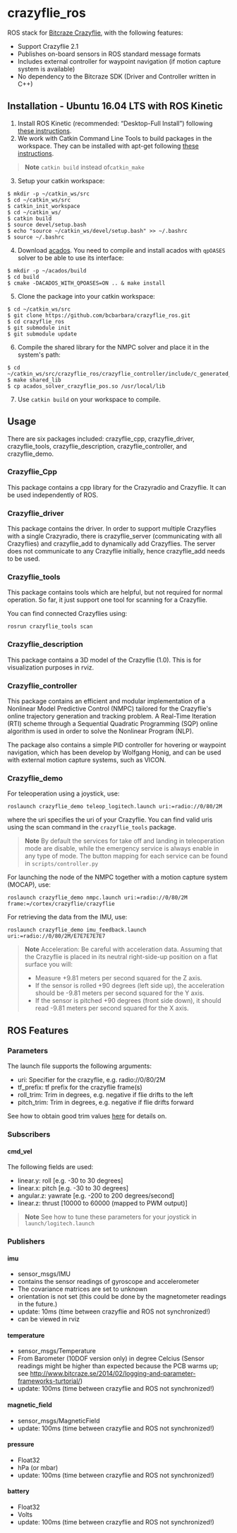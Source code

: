 crazyflie_ros
=============

ROS stack for [Bitcraze Crazyflie](http://www.bitcraze.se/), with the following features:

* Support Crazyflie 2.1
* Publishes on-board sensors in ROS standard message formats
* Includes external controller for waypoint navigation (if motion capture system is available)
* No dependency to the Bitcraze SDK (Driver and Controller written in C++)

## Installation - Ubuntu 16.04 LTS with ROS Kinetic
1. Install ROS Kinetic (recommended: “Desktop-Full Install”) following [these instructions](http://wiki.ros.org/kinetic/Installation/Ubuntu).
2. We work with Catkin Command Line Tools to build packages in the workspace. They can be installed with apt-get following [these instructions](https://catkin-tools.readthedocs.io/en/latest/installing.html#installing-on-ubuntu-with-apt-get).
> **Note** `catkin build​` instead of ​`catkin_mak​e`

3. Setup your catkin workspace:
```
$ mkdir -p ~/catkin_ws/src
$ cd ~/catkin_ws/src
$ catkin_init_workspace
$ cd ~/catkin_ws/
$ catkin build
$ source devel/setup.bash
$ echo "source ~/catkin_ws/devel/setup.bash" >> ~/.bashrc
$ source ~/.bashrc
```

4. Download [acados](https://github.com/acados/acados.git). You need to compile and install acados with `qpOASES` solver to be able to use its interface:
```
$ mkdir -p ~/acados/build
$ cd build
$ cmake -DACADOS_WITH_QPOASES=ON .. & make install
```

5. Clone the package into your catkin workspace:
```
$ cd ~/catkin_ws/src
$ git clone https://github.com/bcbarbara/crazyflie_ros.git
$ cd crazyflie_ros
$ git submodule init
$ git submodule update
```
6. Compile the shared library for the NMPC solver and place it in the system's path:
```
$ cd ~/catkin_ws/src/crazyflie_ros/crazyflie_controller/include/c_generated_code
$ make shared_lib
$ cp acados_solver_crazyflie_pos.so /usr/local/lib
```

7. Use `catkin build` on your workspace to compile.

## Usage

There are six packages included: crazyflie_cpp, crazyflie_driver, crazyflie_tools, crazyflie_description, crazyflie_controller, and crazyflie_demo.

### Crazyflie_Cpp

This package contains a cpp library for the Crazyradio and Crazyflie. It can be used independently of ROS.

### Crazyflie_driver

This package contains the driver. In order to support multiple Crazyflies with a single Crazyradio, there is crazyflie_server (communicating with all Crazyflies) and crazyflie_add to dynamically add Crazyflies.
The server does not communicate to any Crazyflie initially, hence crazyflie_add needs to be used.

### Crazyflie_tools

This package contains tools which are helpful, but not required for normal operation. So far, it just support one tool for scanning for a Crazyflie.

You can find connected Crazyflies using:
```
rosrun crazyflie_tools scan
```

### Crazyflie_description

This package contains a 3D model of the Crazyflie (1.0). This is for visualization purposes in rviz.

### Crazyflie_controller

This package contains an efficient and modular implementation of a Nonlinear Model Predictive Control (NMPC) tailored for the Crazyflie's online trajectory generation and tracking problem. A Real-Time Iteration (RTI) scheme through a Sequential Quadratic Programming (SQP) online algorithm is used in order to solve the Nonlinear Program (NLP).

The package also contains a simple PID controller for hovering or waypoint navigation, which has been develop by Wolfgang Honig, and can be used with external motion capture systems, such as VICON.



### Crazyflie_demo

For teleoperation using a joystick, use:
```
roslaunch crazyflie_demo teleop_logitech.launch uri:=radio://0/80/2M
```
where the uri specifies the uri of your Crazyflie. You can find valid uris using the scan command in the `crazyflie_tools` package.
> **Note** By default the services for take off and landing in teleoperation mode are disable, while the emergency service is always enable in any type of mode. The button mapping for each service can be found in `scripts/controller.py`


For launching the node of the NMPC together with a motion capture system (MOCAP), use:
```
roslaunch crazyflie_demo nmpc.launch uri:=radio://0/80/2M frame:=/cortex/crazyflie/crazyflie
```

For retrieving the data from the IMU, use:
```
roslaunch crazyflie_demo imu_feedback.launch uri:=radio://0/80/2M/E7E7E7E7E7
```
> **Note** Acceleration: Be careful with acceleration data. Assuming that the Crazyflie is placed in its neutral right-side-up position on a flat surface you will:
  > *  Measure +9.81 meters per second squared for the Z axis.
  > *  If the sensor is rolled +90 degrees (left side up), the acceleration should be -9.81 meters per second squared for the Y axis.
  > *  If the sensor is pitched +90 degrees (front side down), it should read -9.81 meters per second squared for the X axis.


## ROS Features

### Parameters

The launch file supports the following arguments:
* uri: Specifier for the crazyflie, e.g. radio://0/80/2M
* tf_prefix: tf prefix for the crazyflie frame(s)
* roll_trim: Trim in degrees, e.g. negative if flie drifts to the left
* pitch_trim: Trim in degrees, e.g. negative if flie drifts forward

See how to obtain good trim values [here](http://wiki.bitcraze.se/projects:crazyflie:userguide:tips_and_tricks) for details on.

### Subscribers

#### cmd_vel

The following fields are used:
* linear.y: roll [e.g. -30 to 30 degrees]
* linear.x: pitch [e.g. -30 to 30 degrees]
* angular.z: yawrate [e.g. -200 to 200 degrees/second]
* linear.z: thrust [10000 to 60000 (mapped to PWM output)]

>**Note** See how to tune these parameters for your joystick in `launch/logitech.launch`

### Publishers

#### imu
* sensor_msgs/IMU
* contains the sensor readings of gyroscope and accelerometer
* The covariance matrices are set to unknown
* orientation is not set (this could be done by the magnetometer readings in the future.)
* update: 10ms (time between crazyflie and ROS not synchronized!)
* can be viewed in rviz

#### temperature
* sensor_msgs/Temperature
* From Barometer (10DOF version only) in degree Celcius (Sensor readings might be higher than expected because the PCB warms up; see http://www.bitcraze.se/2014/02/logging-and-parameter-frameworks-turtorial/)
* update: 100ms (time between crazyflie and ROS not synchronized!)

#### magnetic_field
* sensor_msgs/MagneticField
* update: 100ms (time between crazyflie and ROS not synchronized!)

#### pressure
* Float32
* hPa (or mbar)
* update: 100ms (time between crazyflie and ROS not synchronized!)

#### battery
* Float32
* Volts
* update: 100ms (time between crazyflie and ROS not synchronized!)
